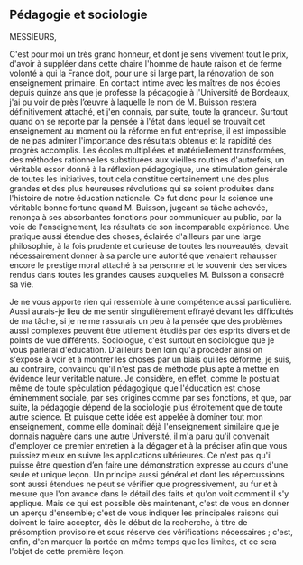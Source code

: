 ## Pédagogie et sociologie

MESSIEURS,

C'est pour moi un très grand honneur, et dont je sens vivement tout le prix, d'avoir à suppléer dans cette chaire l'homme de haute raison et de ferme volonté à qui la France doit, pour une si large part, la rénovation de son enseignement primaire. En contact intime avec les maîtres de nos écoles depuis quinze ans que je professe la pédagogie à l'Université de Bordeaux, j'ai pu voir de près l’œuvre à laquelle le nom de M. Buisson restera définitivement attaché, et j'en connais, par suite, toute la grandeur. Surtout quand on se reporte par la pensée à l'état dans lequel se trouvait cet enseignement au moment où la réforme en fut entreprise, il est impossible de ne pas admirer l'importance des résultats obtenus et la rapidité des progrès accomplis. Les écoles multipliées et matériellement transformées, des méthodes rationnelles substituées aux vieilles routines d'autrefois, un véritable essor donné à la réflexion pédago­gique, une stimulation générale de toutes les initiatives, tout cela constitue certainement une des plus grandes et des plus heureuses révolutions qui se soient produites dans l'histoire de notre éducation nationale. Ce fut donc pour la science une véritable bonne fortune quand M. Buisson, jugeant sa tâche achevée, renonça à ses absorbantes fonctions pour communiquer au public, par la voie de l'enseignement, les résultats de son incomparable expérience. Une pratique aussi étendue des choses, éclairée d'ailleurs par une large philosophie, à la fois prudente et curieuse de toutes les nouveautés, devait nécessairement donner à sa parole une autorité que venaient rehausser encore le prestige moral attaché à sa personne et le souvenir des services rendus dans toutes les grandes causes auxquelles M. Buisson a consacré sa vie.

Je ne vous apporte rien qui ressemble à une compétence aussi particulière. Aussi aurais-je lieu de me sentir singulièrement effrayé devant les difficultés de ma tâche, si je ne me rassurais un peu à la pensée que des problèmes aussi complexes peuvent être utilement étudiés par des esprits divers et de points de vue différents. Sociologue, c'est surtout en sociologue que je vous parlerai d'éducation. D'ailleurs bien loin qu'à procéder ainsi on s'expose à voir et à montrer les choses par un biais qui les déforme, je suis, au contraire, convaincu qu'il n'est pas de méthode plus apte à mettre en évidence leur véritable nature. Je considère, en effet, comme le postulat même de toute spéculation pédagogique que l'édu­cation est chose éminemment sociale, par ses origines comme par ses fonctions, et que, par suite, la pédagogie dépend de la sociologie plus étroitement que de toute autre science. Et puisque cette idée est appelée à dominer tout mon enseignement, comme elle dominait déjà l'enseignement similaire que je donnais naguère dans une autre Université, il m'a paru qu'il convenait d'employer ce premier entretien à la dégager et à la préciser afin que vous puissiez mieux en suivre les applications ultérieures. Ce n'est pas qu'il puisse être question d’en faire une démonstration expresse au cours d'une seule et unique leçon. Un principe aussi général et dont les répercussions sont aussi étendues ne peut se vérifier que progressivement, au fur et à mesure que l'on avance dans le détail des faits et qu'on voit comment il s'y applique. Mais ce qui est possible dès maintenant, c'est de vous en donner un aperçu d'ensemble; c'est de vous indiquer les principales raisons qui doivent le faire accepter, dès le début de la recherche, à titre de présomption provisoire et sous réserve des vérifications nécessaires ; c'est, enfin, d'en marquer la portée en même temps que les limites, et ce sera l'objet de cette première leçon.
